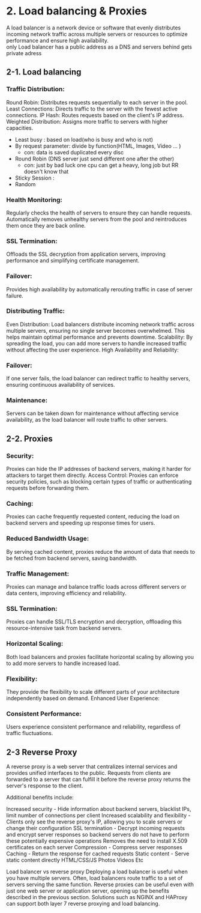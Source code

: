 # 2. Load balancing & Proxies
A load balancer is a network device or software that evenly distributes incoming network traffic across multiple servers or resources to optimize performance and ensure high availability.  
only Load balancer has a public address as a DNS and servers behind gets private adress  


## 2-1. Load balancing
### Traffic Distribution:

Round Robin: Distributes requests sequentially to each server in the pool.
Least Connections: Directs traffic to the server with the fewest active connections.
IP Hash: Routes requests based on the client's IP address.
Weighted Distribution: Assigns more traffic to servers with higher capacities.

 - Least busy : based on load(who is busy and who is not) 
 - By request parameter: divide by function(HTML, Images, Video ... )
   + con: data is saved duplicated every disc
 - Round Robin (DNS server just send different one after the other)
   + con: just by bad luck one cpu can get a heavy, long job but RR doesn't know that
 - Sticky Session : 
 - Random

### Health Monitoring:

Regularly checks the health of servers to ensure they can handle requests.
Automatically removes unhealthy servers from the pool and reintroduces them once they are back online.



### SSL Termination:
Offloads the SSL decryption from application servers, improving performance and simplifying certificate management.

### Failover:
Provides high availability by automatically rerouting traffic in case of server failure.




### Distributing Traffic:

Even Distribution: Load balancers distribute incoming network traffic across multiple servers, ensuring no single server becomes overwhelmed. This helps maintain optimal performance and prevents downtime.
Scalability: By spreading the load, you can add more servers to handle increased traffic without affecting the user experience.
High Availability and Reliability:

### Failover: 
If one server fails, the load balancer can redirect traffic to healthy servers, ensuring continuous availability of services.
### Maintenance: 
Servers can be taken down for maintenance without affecting service availability, as the load balancer will route traffic to other servers.

## 2-2. Proxies
### Security:

Proxies can hide the IP addresses of backend servers, making it harder for attackers to target them directly.
Access Control: Proxies can enforce security policies, such as blocking certain types of traffic or authenticating requests before forwarding them.

### Caching:
Proxies can cache frequently requested content, reducing the load on backend servers and speeding up response times for users.
### Reduced Bandwidth Usage: 
By serving cached content, proxies reduce the amount of data that needs to be fetched from backend servers, saving bandwidth.

### Traffic Management: 
Proxies can manage and balance traffic loads across different servers or data centers, improving efficiency and reliability.
### SSL Termination: 
Proxies can handle SSL/TLS encryption and decryption, offloading this resource-intensive task from backend servers.

### Horizontal Scaling: 
Both load balancers and proxies facilitate horizontal scaling by allowing you to add more servers to handle increased load.
### Flexibility: 
They provide the flexibility to scale different parts of your architecture independently based on demand.
Enhanced User Experience:

### Consistent Performance: 
Users experience consistent performance and reliability, regardless of traffic fluctuations.

## 2-3 Reverse Proxy
A reverse proxy is a web server that centralizes internal services and provides unified interfaces to the public. Requests from clients are forwarded to a server that can fulfill it before the reverse proxy returns the server's response to the client.

Additional benefits include:

Increased security - Hide information about backend servers, blacklist IPs, limit number of connections per client
Increased scalability and flexibility - Clients only see the reverse proxy's IP, allowing you to scale servers or change their configuration
SSL termination - Decrypt incoming requests and encrypt server responses so backend servers do not have to perform these potentially expensive operations
Removes the need to install X.509 certificates on each server
Compression - Compress server responses
Caching - Return the response for cached requests
Static content - Serve static content directly
HTML/CSS/JS
Photos
Videos
Etc





Load balancer vs reverse proxy
Deploying a load balancer is useful when you have multiple servers. Often, load balancers route traffic to a set of servers serving the same function.
Reverse proxies can be useful even with just one web server or application server, opening up the benefits described in the previous section.
Solutions such as NGINX and HAProxy can support both layer 7 reverse proxying and load balancing.
